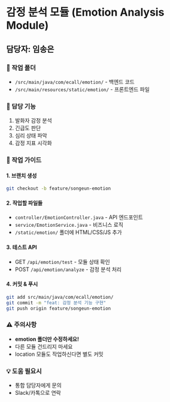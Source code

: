 # 감정 분석 모듈 (Emotion Analysis Module)

## 담당자: 임송은

### 📁 작업 폴더
- `/src/main/java/com/ecall/emotion/` - 백엔드 코드
- `/src/main/resources/static/emotion/` - 프론트엔드 파일

### 🎯 담당 기능
1. 발화자 감정 분석
2. 긴급도 판단
3. 심리 상태 파악
4. 감정 지표 시각화

### 📝 작업 가이드

#### 1. 브랜치 생성
```bash
git checkout -b feature/songeun-emotion
```

#### 2. 작업할 파일들
- `controller/EmotionController.java` - API 엔드포인트
- `service/EmotionService.java` - 비즈니스 로직
- `/static/emotion/` 폴더에 HTML/CSS/JS 추가

#### 3. 테스트 API
- GET `/api/emotion/test` - 모듈 상태 확인
- POST `/api/emotion/analyze` - 감정 분석 처리

#### 4. 커밋 & 푸시
```bash
git add src/main/java/com/ecall/emotion/
git commit -m "feat: 감정 분석 기능 구현"
git push origin feature/songeun-emotion
```

### ⚠️ 주의사항
- **emotion 폴더만 수정하세요!**
- 다른 모듈 건드리지 마세요
- location 모듈도 작업하신다면 별도 커밋

### 💡 도움 필요시
- 통합 담당자에게 문의
- Slack/카톡으로 연락